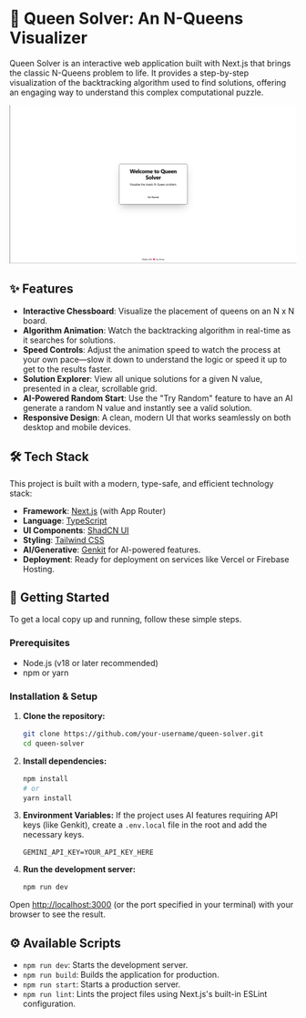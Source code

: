 # 👑 Queen Solver: An N-Queens Visualizer

Queen Solver is an interactive web application built with Next.js that brings the classic N-Queens problem to life. It provides a step-by-step visualization of the backtracking algorithm used to find solutions, offering an engaging way to understand this complex computational puzzle.

![Queen Solver Screenshot](image.png)

## ✨ Features

- **Interactive Chessboard**: Visualize the placement of queens on an N x N board.
- **Algorithm Animation**: Watch the backtracking algorithm in real-time as it searches for solutions.
- **Speed Controls**: Adjust the animation speed to watch the process at your own pace—slow it down to understand the logic or speed it up to get to the results faster.
- **Solution Explorer**: View all unique solutions for a given N value, presented in a clear, scrollable grid.
- **AI-Powered Random Start**: Use the "Try Random" feature to have an AI generate a random N value and instantly see a valid solution.
- **Responsive Design**: A clean, modern UI that works seamlessly on both desktop and mobile devices.

## 🛠️ Tech Stack

This project is built with a modern, type-safe, and efficient technology stack:

- **Framework**: [Next.js](https://nextjs.org/) (with App Router)
- **Language**: [TypeScript](https://www.typescriptlang.org/)
- **UI Components**: [ShadCN UI](https://ui.shadcn.com/)
- **Styling**: [Tailwind CSS](https://tailwindcss.com/)
- **AI/Generative**: [Genkit](https://firebase.google.com/docs/genkit) for AI-powered features.
- **Deployment**: Ready for deployment on services like Vercel or Firebase Hosting.

## 🚀 Getting Started

To get a local copy up and running, follow these simple steps.

### Prerequisites

- Node.js (v18 or later recommended)
- npm or yarn

### Installation & Setup

1.  **Clone the repository:**
    ```bash
    git clone https://github.com/your-username/queen-solver.git
    cd queen-solver
    ```

2.  **Install dependencies:**
    ```bash
    npm install
    # or
    yarn install
    ```

3.  **Environment Variables:**
    If the project uses AI features requiring API keys (like Genkit), create a `.env.local` file in the root and add the necessary keys.
    ```
    GEMINI_API_KEY=YOUR_API_KEY_HERE
    ```

4.  **Run the development server:**
    ```bash
    npm run dev
    ```

Open [http://localhost:3000](http://localhost:3000) (or the port specified in your terminal) with your browser to see the result.

## ⚙️ Available Scripts

- `npm run dev`: Starts the development server.
- `npm run build`: Builds the application for production.
- `npm run start`: Starts a production server.
- `npm run lint`: Lints the project files using Next.js's built-in ESLint configuration.
